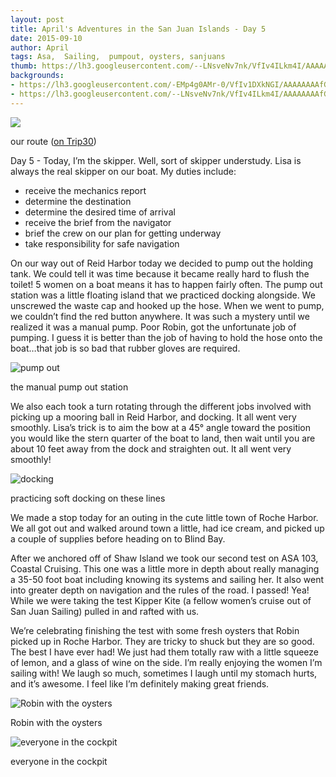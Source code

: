 ```yaml
---
layout: post
title: April's Adventures in the San Juan Islands - Day 5
date: 2015-09-10
author: April
tags: Asa,  Sailing,  pumpout, oysters, sanjuans
thumb: https://lh3.googleusercontent.com/--LNsveNv7nk/VfIv4ILkm4I/AAAAAAAAfGw/i986kT0zudw/s640/blogger-image-1056763432.jpg
backgrounds:
- https://lh3.googleusercontent.com/-EMp4g0AMr-0/VfIv1DXkNGI/AAAAAAAAfGo/Y9uTgTeCRj4/s640/blogger-image--354144364.jpg
- https://lh3.googleusercontent.com/--LNsveNv7nk/VfIv4ILkm4I/AAAAAAAAfGw/i986kT0zudw/s640/blogger-image-1056763432.jpg
---
```


![](http://2.bp.blogspot.com/-xUskJgmzQiU/VfIwYp3LvpI/AAAAAAAAFwY/gXUTUQzS7nU/s1600/Screen%2BShot%2B2015-09-10%2Bat%2B9.24.29%2BPM.png)

our route ([on Trip30](https://www.trip30.com/shared/2bb465cd-f04f-4483-96eb-6901c17836bf))

Day 5 - Today, I’m the skipper. Well, sort of skipper understudy. Lisa is always the real skipper on our boat. My duties include:

- receive the mechanics report
- determine the destination
- determine the desired time of arrival
- receive the brief from the navigator
- brief the crew on our plan for getting underway
- take responsibility for safe navigation


On our way out of Reid Harbor today we decided to pump out the holding tank. We could tell it was time because it became really hard to flush the toilet! 5 women on a boat means it has to happen fairly often. The pump out station was a little floating island that we practiced docking alongside. We unscrewed the waste cap and hooked up the hose. When we went to pump, we couldn’t find the red button anywhere. It was such a mystery until we realized it was a manual pump. Poor Robin, got the unfortunate job of pumping. I guess it is better than the job of having to hold the hose onto the boat…that job is so bad that rubber gloves are required. 

![pump out](https://lh3.googleusercontent.com/-EMp4g0AMr-0/VfIv1DXkNGI/AAAAAAAAfGo/Y9uTgTeCRj4/s640/blogger-image--354144364.jpg)

the manual pump out station

We also each took a turn rotating through the different jobs involved with picking up a mooring ball in Reid Harbor, and docking. It all went very smoothly. Lisa’s trick is to aim the bow at a 45° angle toward the position you would like the stern quarter of the boat to land, then wait until you are about 10 feet away from the dock and straighten out. It all went very smoothly! 

![docking](https://lh3.googleusercontent.com/-b2yp44eseio/VfIvvdGYhqI/AAAAAAAAfGY/yLdaqn_Ecy8/s640/blogger-image-559830197.jpg)

practicing soft docking on these lines

We made a stop today for an outing in the cute little town of Roche Harbor. We all got out and walked around town a little, had ice cream, and picked up a couple of supplies before heading on to Blind Bay. 

After we anchored off of Shaw Island we took our second test on ASA 103, Coastal Cruising. This one was a little more in depth about really managing a 35-50 foot boat including knowing its systems and sailing her. It also went into greater depth on navigation and the rules of the road. I passed! Yea! While we were taking the test Kipper Kite (a fellow women’s cruise out of San Juan Sailing) pulled in and rafted with us. 

We’re celebrating finishing the test with some fresh oysters that Robin picked up in Roche Harbor. They are tricky to shuck but they are so good. The best I have ever had! We just had them totally raw with a little squeeze of lemon, and a glass of wine on the side. I’m really enjoying the women I’m sailing with! We laugh so much, sometimes I laugh until my stomach hurts, and it’s awesome. I feel like I’m definitely making great friends. 

![Robin with the oysters](https://lh3.googleusercontent.com/-2xR0msaAG8M/VfIvyAf6RhI/AAAAAAAAfGg/da8VSsz2Cb8/s640/blogger-image-493180114.jpg)

Robin with the oysters

![everyone in the cockpit](https://lh3.googleusercontent.com/--LNsveNv7nk/VfIv4ILkm4I/AAAAAAAAfGw/i986kT0zudw/s640/blogger-image-1056763432.jpg)

everyone in the cockpit
